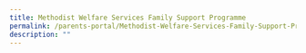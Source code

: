 ```yaml
---
title: Methodist Welfare Services Family Support Programme
permalink: /parents-portal/Methodist-Welfare-Services-Family-Support-Programme/
description: ""
---
```

